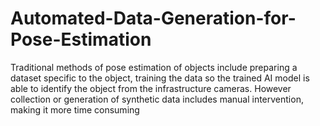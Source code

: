 # Automated-Data-Generation-for-Pose-Estimation
Traditional methods of pose estimation of objects include preparing a dataset specific to the object, training the data so the trained AI model is able to identify the object from the infrastructure cameras. However collection or generation of synthetic data includes manual intervention, making it more time consuming
